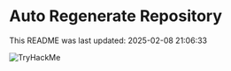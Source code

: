 # Auto Regenerate Repository

This README was last updated: 2025-02-08 21:06:33

 ![TryHackMe](https://tryhackme.com/badge/533634)